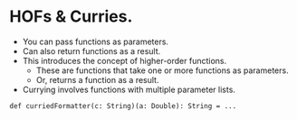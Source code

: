 # HOFs & Curries.

* You can pass functions as parameters.
* Can also return functions as a result.
* This introduces the concept of higher-order functions.
  * These are functions that take one or more functions as parameters.
  * Or, returns a function as a result.
* Currying involves functions with multiple parameter lists.
```
def curriedFormatter(c: String)(a: Double): String = ...
```